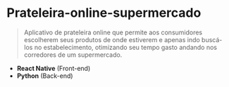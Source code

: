 # Prateleira-online-supermercado

> Aplicativo de prateleira online que permite aos consumidores escolherem seus produtos de onde estiverem e apenas indo buscá-los no estabelecimento, otimizando seu tempo gasto andando nos corredores de um supermercado.

- **React Native** (Front-end)
- **Python** (Back-end)
